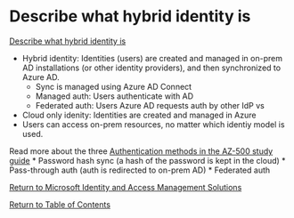 # Describe what hybrid identity is

[Describe what hybrid identity is](https://docs.microsoft.com/en-us/learn/modules/explore-basic-services-identity-types/6-describe-concept-of-hybrid-identities)

* Hybrid identity: Identities (users) are created and managed in on-prem AD installations (or other identity providers), and then synchronized to Azure AD.
    * Sync is managed using Azure AD Connect
    * Managed auth: Users authenticate with AD
    * Federated auth: Users Azure AD requests auth by other IdP
vs
* Cloud only idenity: Identities are created and managed in Azure
* Users can access on-prem resources, no matter which identiy model is used.

Read more about the three [Authentication methods in the AZ-500 study guide](https://docs.microsoft.com/en-us/learn/modules/explore-basic-services-identity-types/6-describe-concept-of-hybrid-identities)
    * Password hash sync (a hash of the password is kept in the cloud)
    * Pass-through auth (auth is redirected to on-prem AD)
    * Federated auth


[Return to Microsoft Identity and Access Management Solutions](README.md)

[Return to Table of Contents](../README.md)